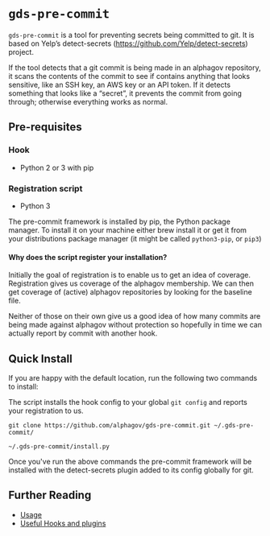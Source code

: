 # `gds-pre-commit`

`gds-pre-commit` is a tool for preventing secrets being committed to git. It is based on Yelp’s detect-secrets (https://github.com/Yelp/detect-secrets) project.

If the tool detects that a git commit is being made in an alphagov repository, it scans the contents of the commit to see if contains anything that looks sensitive, like an SSH key, an AWS key or an API token. If it detects something that looks like a “secret”, it prevents the commit from going through; otherwise everything works as normal.

## Pre-requisites

### Hook
 - Python 2 or 3 with pip

### Registration script
 - Python 3

The pre-commit framework is installed by pip, the Python package manager. To install it on your machine either brew install it or get it from your distributions package manager (it might be called `python3-pip`, or `pip3`)

#### Why does the script register your installation?

Initially the goal of registration is to enable us to get an idea 
of coverage. Registration gives us coverage of the alphagov 
membership. We can then get coverage of (active) alphagov 
repositories by looking for the baseline file. 

Neither of those on their own give us a good idea of how many 
commits are being made against alphagov without protection so 
hopefully in time we can actually report by commit with another 
hook. 

## Quick Install

If you are happy with the default location, run the following two commands to install:

The script installs the hook config to your global `git config` and reports
your registration to us. 

```shell
git clone https://github.com/alphagov/gds-pre-commit.git ~/.gds-pre-commit/
```

```shell
~/.gds-pre-commit/install.py
```

Once you've run the above commands the pre-commit framework will be installed with the detect-secrets plugin added to its config globally for git.

## Further Reading

 - [Usage](usage.md)
 - [Useful Hooks and plugins](pre-commit-plugins.md)
